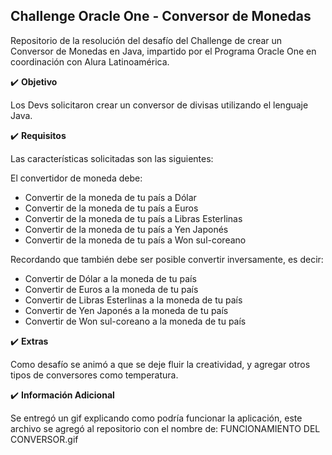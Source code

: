 <h2>Challenge Oracle One - Conversor de Monedas</h2>

Repositorio de la resolución del desafío del Challenge de crear un Conversor de Monedas en Java,
impartido por el Programa Oracle One en coordinación con Alura Latinoamérica.

✔️ **Objetivo**

Los Devs solicitaron crear un conversor de divisas utilizando el lenguaje Java.

✔️ **Requisitos**

Las características solicitadas son las siguientes:

El convertidor de moneda debe:

 - Convertir de la moneda de tu país a Dólar
 - Convertir de la moneda de tu país a Euros
 - Convertir de la moneda de tu país a Libras Esterlinas
 - Convertir de la moneda de tu país a Yen Japonés
 - Convertir de la moneda de tu país a Won sul-coreano

Recordando que también debe ser posible convertir inversamente, es decir:

 - Convertir de Dólar a la moneda de tu país
 - Convertir de Euros a la moneda de tu país
 - Convertir de Libras Esterlinas a la moneda de tu país
 - Convertir de Yen Japonés a la moneda de tu país
 - Convertir de Won sul-coreano a la moneda de tu país

✔️ **Extras**

Como desafío se animó a que se deje fluir la creatividad, y agregar otros tipos de conversores como temperatura.

✔️ **Información Adicional**

Se entregó un gif explicando como podría funcionar la aplicación, este archivo se agregó al repositorio con el nombre de: FUNCIONAMIENTO DEL CONVERSOR.gif